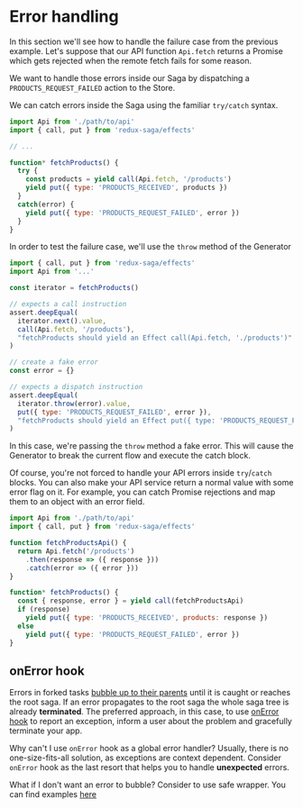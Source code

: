 # Error handling

In this section we'll see how to handle the failure case from the previous example. Let's suppose that our API function `Api.fetch` returns a Promise which gets rejected when the remote fetch fails for some reason.

We want to handle those errors inside our Saga by dispatching a `PRODUCTS_REQUEST_FAILED` action to the Store.

We can catch errors inside the Saga using the familiar `try/catch` syntax.

```javascript
import Api from './path/to/api'
import { call, put } from 'redux-saga/effects'

// ...

function* fetchProducts() {
  try {
    const products = yield call(Api.fetch, '/products')
    yield put({ type: 'PRODUCTS_RECEIVED', products })
  }
  catch(error) {
    yield put({ type: 'PRODUCTS_REQUEST_FAILED', error })
  }
}
```

In order to test the failure case, we'll use the `throw` method of the Generator

```javascript
import { call, put } from 'redux-saga/effects'
import Api from '...'

const iterator = fetchProducts()

// expects a call instruction
assert.deepEqual(
  iterator.next().value,
  call(Api.fetch, '/products'),
  "fetchProducts should yield an Effect call(Api.fetch, './products')"
)

// create a fake error
const error = {}

// expects a dispatch instruction
assert.deepEqual(
  iterator.throw(error).value,
  put({ type: 'PRODUCTS_REQUEST_FAILED', error }),
  "fetchProducts should yield an Effect put({ type: 'PRODUCTS_REQUEST_FAILED', error })"
)
```

In this case, we're passing the `throw` method a fake error. This will cause the Generator to break the current flow and execute the catch block.

Of course, you're not forced to handle your API errors inside `try`/`catch` blocks. You can also make your API service return a normal value with some error flag on it. For example, you can catch Promise rejections and map them to an object with an error field.

```javascript
import Api from './path/to/api'
import { call, put } from 'redux-saga/effects'

function fetchProductsApi() {
  return Api.fetch('/products')
    .then(response => ({ response }))
    .catch(error => ({ error }))
}

function* fetchProducts() {
  const { response, error } = yield call(fetchProductsApi)
  if (response)
    yield put({ type: 'PRODUCTS_RECEIVED', products: response })
  else
    yield put({ type: 'PRODUCTS_REQUEST_FAILED', error })
}
```

## onError hook
Errors in forked tasks [bubble up to their parents](../api/README.md#error-propagation)
until it is caught or reaches the root saga.
If an error propagates to the root saga the whole saga tree is already **terminated**. The preferred approach, in this case, to use [onError hook](../api/README.md#error-propagation#createsagamiddlewareoptions) to report an exception, inform a user about the problem and gracefully terminate your app.

Why can't I use `onError` hook as a global error handler?
Usually, there is no one-size-fits-all solution, as exceptions are context dependent. Consider `onError` hook as the last resort that helps you to handle **unexpected** errors.

What if I don't want an error to bubble?
Consider to use safe wrapper. You can find examples [here](https://github.com/redux-saga/redux-saga/issues/1250)
